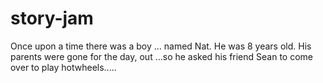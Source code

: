 # story-jam

Once upon a time there was a boy ... named Nat. He was 8 years old. His parents were gone for the day, out ...so he asked his friend Sean to come over to play hotwheels.....
